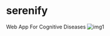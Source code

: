 # serenify
Web App For Cognitive Diseases
<img src="![17611296640066383713687658141294](https://github.com/user-attachments/assets/53b38104-2aa5-40e2-b335-9539780c4a9b)"
 alt="img1">
